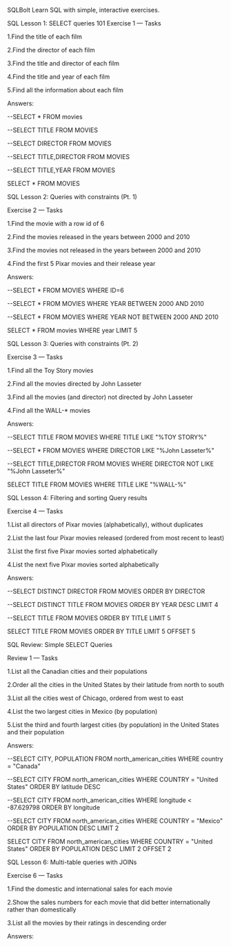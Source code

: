 SQLBolt
Learn SQL with simple, interactive exercises.

SQL Lesson 1: SELECT queries 101
Exercise 1 — Tasks

1.Find the title of each film

2.Find the director of each film

3.Find the title and director of each film

4.Find the title and year of each film

5.Find all the information about each film

Answers:

--SELECT * FROM movies

--SELECT TITLE FROM MOVIES

--SELECT DIRECTOR FROM MOVIES

--SELECT TITLE,DIRECTOR FROM MOVIES

--SELECT TITLE,YEAR FROM MOVIES

SELECT * FROM MOVIES

SQL Lesson 2: Queries with constraints (Pt. 1)

Exercise 2 — Tasks

1.Find the movie with a row id of 6

2.Find the movies released in the years between 2000 and 2010

3.Find the movies not released in the years between 2000 and 2010

4.Find the first 5 Pixar movies and their release year

Answers:

--SELECT * FROM MOVIES WHERE ID=6

--SELECT * FROM MOVIES WHERE YEAR BETWEEN 2000 AND 2010

--SELECT * FROM MOVIES WHERE YEAR NOT BETWEEN 2000 AND 2010

SELECT * FROM movies WHERE year LIMIT 5


SQL Lesson 3: Queries with constraints (Pt. 2)

Exercise 3 — Tasks

1.Find all the Toy Story movies

2.Find all the movies directed by John Lasseter

3.Find all the movies (and director) not directed by John Lasseter

4.Find all the WALL-* movies

Answers:

--SELECT TITLE FROM MOVIES WHERE TITLE LIKE "%TOY STORY%"

--SELECT * FROM MOVIES WHERE DIRECTOR LIKE "%John Lasseter%"

--SELECT TITLE,DIRECTOR FROM MOVIES WHERE DIRECTOR NOT LIKE "%John Lasseter%"

SELECT TITLE FROM MOVIES WHERE TITLE LIKE "%WALL-%"



SQL Lesson 4: Filtering and sorting Query results

Exercise 4 — Tasks

1.List all directors of Pixar movies (alphabetically), without duplicates

2.List the last four Pixar movies released (ordered from most recent to least)

3.List the first five Pixar movies sorted alphabetically

4.List the next five Pixar movies sorted alphabetically

Answers:

--SELECT DISTINCT DIRECTOR FROM MOVIES ORDER BY DIRECTOR

--SELECT DISTINCT TITLE FROM MOVIES ORDER BY YEAR DESC LIMIT 4

--SELECT TITLE FROM MOVIES ORDER BY TITLE LIMIT 5

SELECT TITLE FROM MOVIES ORDER BY TITLE LIMIT 5 OFFSET 5


SQL Review: Simple SELECT Queries

Review 1 — Tasks

1.List all the Canadian cities and their populations

2.Order all the cities in the United States by their latitude from north to south

3.List all the cities west of Chicago, ordered from west to east

4.List the two largest cities in Mexico (by population)

5.List the third and fourth largest cities (by population) in the United States and their population

Answers:

--SELECT CITY, POPULATION FROM north_american_cities WHERE country = "Canada"

--SELECT CITY FROM north_american_cities WHERE COUNTRY = "United States" ORDER BY latitude DESC

--SELECT CITY FROM north_american_cities WHERE longitude < -87.629798 ORDER BY longitude

--SELECT CITY FROM north_american_cities WHERE COUNTRY = "Mexico" ORDER BY POPULATION DESC LIMIT 2

SELECT CITY FROM north_american_cities WHERE COUNTRY = "United States" ORDER BY POPULATION DESC LIMIT 2 OFFSET 2

SQL Lesson 6: Multi-table queries with JOINs

Exercise 6 — Tasks

1.Find the domestic and international sales for each movie

2.Show the sales numbers for each movie that did better internationally rather than domestically

3.List all the movies by their ratings in descending order

Answers:




































